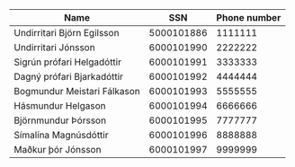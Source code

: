 | Name                        | SSN        | Phone number |
| --------------------------- | ---------- | ------------ |
| Undirritari Björn Egilsson  | 5000101886 | 1111111      |
| Undirritari Jónsson         | 6000101990 | 2222222      |
| Sigrún prófari Helgadóttir  | 6000101991 | 3333333      |
| Dagný prófari Bjarkadóttir  | 6000101992 | 4444444      |
| Bogmundur Meistari Fálkason | 6000101993 | 5555555      |
| Hásmundur Helgason          | 6000101994 | 6666666      |
| Björnmundur Þórsson         | 6000101995 | 7777777      |
| Símalína Magnúsdóttir       | 6000101996 | 8888888      |
| Maðkur þór Jónsson          | 6000101997 | 9999999      |
